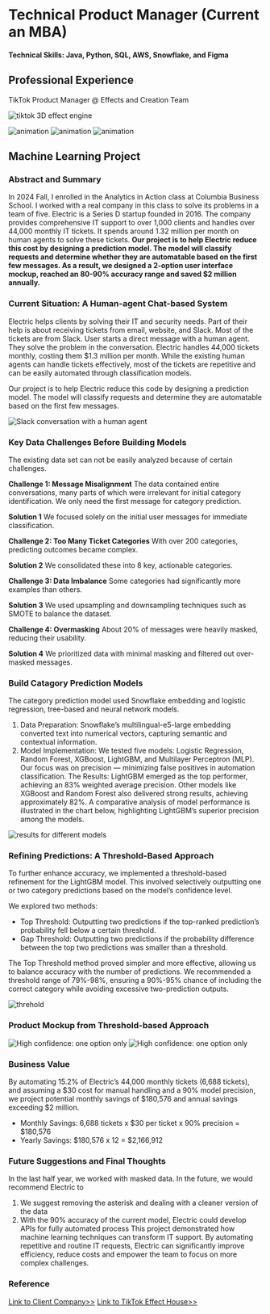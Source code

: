 # Technical Product Manager (Current an MBA)
#### Technical Skills: Java, Python, SQL, AWS, Snowflake, and Figma

## Professional Experience
TikTok Product Manager @ Effects and Creation Team

![tiktok 3D effect engine](/assets/img/tiktok1.png)

![animation](/assets/img/ani2.gif) 
![animation](/assets/img/ani3.gif) 
![animation](/assets/img/ani4.gif)


## Machine Learning Project
### Abstract and Summary

In 2024 Fall, I enrolled in the Analytics in Action class at Columbia Business School. I worked with a real company in this class to solve its problems in a team of five. Electric is a Series D startup founded in 2016. The company provides comprehensive IT support to over 1,000 clients and handles over 44,000 monthly IT tickets. It spends around 1.32 million per month on human agents to solve these tickets. **Our project is to help Electric reduce this cost by designing a prediction model. The model will classify requests and determine whether they are automatable based on the first few messages. As a result, we designed a 2-option user interface mockup, reached an 80-90% accuracy range and saved $2 million annually.** 

### Current Situation: A Human-agent Chat-based System

Electric helps clients by solving their IT and security needs. Part of their help is about receiving tickets from email, website, and Slack. Most of the tickets are from Slack. User starts a direct message with a human agent. They solve the problem in the conversation. Electric handles 44,000 tickets monthly, costing them $1.3 million per month. While the existing human agents can handle tickets effectively, most of the tickets are repetitive and can be easily automated through classification models.

Our project is to help Electric reduce this code by designing a prediction model. The model will classify requests and determine they are automatable based on the first few messages.

![Slack conversation with a human agent](/assets/img/slack1.png)

### Key Data Challenges Before Building Models

The existing data set can not be easily analyzed because of certain challenges. 

**Challenge 1: Message Misalignment** The data contained entire conversations, many parts of which were irrelevant for initial category identification. We only need the first message for category prediction.

**Solution 1**  We focused solely on the initial user messages for immediate classification.


**Challenge 2: Too Many Ticket Categories** With over 200 categories, predicting outcomes became complex.

**Solution 2** We consolidated these into 8 key, actionable categories.

**Challenge 3: Data Imbalance** Some categories had significantly more examples than others.

**Solution 3** We used upsampling and downsampling techniques such as SMOTE to balance the dataset.

**Challenge 4: Overmasking** About 20% of messages were heavily masked, reducing their usability.

**Solution 4** We prioritized data with minimal masking and filtered out over-masked messages.

### Build Catagory Prediction Models
The category prediction model used Snowflake embedding and logistic regression, tree-based and neural network models.
1. Data Preparation: Snowflake’s multilingual-e5-large embedding converted text into numerical vectors, capturing semantic and contextual information.
2. Model Implementation: We tested five models: Logistic Regression, Random Forest, XGBoost, LightGBM, and Multilayer Perceptron (MLP). Our focus was on precision — minimizing false positives in automation classification.
The Results: LightGBM emerged as the top performer, achieving an 83% weighted average precision. Other models like XGBoost and Random Forest also delivered strong results, achieving approximately 82%.
A comparative analysis of model performance is illustrated in the chart below, highlighting LightGBM’s superior precision among the models.

![results for different models](/assets/img/a1.png)

### Refining Predictions: A Threshold-Based Approach
To further enhance accuracy, we implemented a threshold-based refinement for the LightGBM model. This involved selectively outputting one or two category predictions based on the model’s confidence level.

We explored two methods:
- Top Threshold: Outputting two predictions if the top-ranked prediction’s probability fell below a certain threshold.
- Gap Threshold: Outputting two predictions if the probability difference between the top two predictions was smaller than a threshold.

The Top Threshold method proved simpler and more effective, allowing us to balance accuracy with the number of predictions. We recommended a threshold range of 79%-98%, ensuring a 90%-95% chance of including the correct category while avoiding excessive two-prediction outputs.

![threhold](/assets/img/a2.png)

### Product Mockup from Threshold-based Approach

![High confidence: one option only](/assets/img/slack2.png)
![High confidence: one option only](/assets/img/slack3.png)

### Business Value
By automating 15.2% of Electric’s 44,000 monthly tickets (6,688 tickets), and assuming a $30 cost for manual handling and a 90% model precision, we project potential monthly savings of $180,576 and annual savings exceeding $2 million.

- Monthly Savings: 6,688 tickets x $30 per ticket x 90% precision = $180,576
- Yearly Savings: $180,576 x 12 = $2,166,912

### Future Suggestions and Final Thoughts
In the last half year, we worked with masked data. In the future, we would recommend Electric to
1. We suggest removing the asterisk and dealing with a cleaner version of the data
2. With the 90% accuracy of the current model, Electric could develop APIs for fully automated process
This project demonstrated how machine learning techniques can transform IT support. By automating repetitive and routine IT requests, Electric can significantly improve efficiency, reduce costs and empower the team to focus on more complex challenges.

### Reference 
[Link to Client Company>>](https://www.electric.ai/)
[Link to TikTok Effect House>>](https://effecthouse.tiktok.com/)



